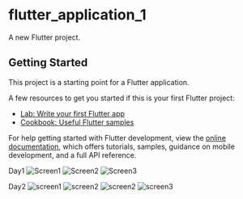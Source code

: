 # flutter_application_1

A new Flutter project.

## Getting Started

This project is a starting point for a Flutter application.

A few resources to get you started if this is your first Flutter project:

- [Lab: Write your first Flutter app](https://docs.flutter.dev/get-started/codelab)
- [Cookbook: Useful Flutter samples](https://docs.flutter.dev/cookbook)

For help getting started with Flutter development, view the
[online documentation](https://docs.flutter.dev/), which offers tutorials,
samples, guidance on mobile development, and a full API reference.

Day1
![ Screen1](assets/day1Screens/Screenshot%20(645).png)
![ Screen2](assets/day1Screens/Screenshot%20(646).png)
![ Screen3](assets/day1Screens/Screenshot%20(647).png)

Day2
![screen1](assets/Day2Imgs/Screenshot%20(651).png)
![screen2](assets/Day2Imgs/Screenshot%20(650).png)
![screen2](assets/Day2Imgs/Screenshot%20(649).png)
![screen3](assets/Day2Imgs/Screenshot%20(652).png)
